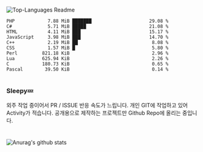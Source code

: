 #

![Top-Languages Readme](https://github.com/MogsFriend/MogsFriend/workflows/Top-Languages%20Readme/badge.svg)

<!--START_SECTION:top_language-->
```text
PHP            7.88 MiB ███████                     29.08 %
C#             5.71 MiB █████                       21.08 %
HTML           4.11 MiB ███                         15.17 %
JavaScript     3.98 MiB ███                         14.70 %
C++            2.19 MiB ██                           8.08 %
CSS            1.57 MiB █                            5.80 %
Perl         821.18 KiB                              2.96 %
Lua          625.94 KiB                              2.26 %
C            180.73 KiB                              0.65 %
Pascal        39.50 KiB                              0.14 %
```
<!--END_SECTION:top_language-->

#
### Sleepy💤
외주 작업 중이어서 PR / ISSUE 반응 속도가 느립니다.
개인 GIT에 작업하고 있어 Activity가 적습니다. 공개용으로 제작하는 프로젝트만 Github Repo에 올리는 중입니다.
#

![Anurag's github stats](https://github-readme-stats.vercel.app/api?username=MogsFriend&hide=prs,issues,contribs&count_private=true)
<!--
**MogsFriend/MogsFriend** is a ✨ _special_ ✨ repository because its `README.md` (this file) appears on your GitHub profile.

Here are some ideas to get you started:

- 🔭 I’m currently working on ...
- 🌱 I’m currently learning ...
- 👯 I’m looking to collaborate on ...
- 🤔 I’m looking for help with ...
- 💬 Ask me about ...
- 📫 How to reach me: ...
- 😄 Pronouns: ...
- ⚡ Fun fact: ...
-->
